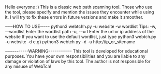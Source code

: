 Hello everyone :) This is a classic web path scanning tool. Those who use the tool, please specify and mention the issues they encounter while using it.
I will try to fix these errors in future versions and make it smoother. 

                                                                            
----HOW TO USE-----
python3 webtchh.py -u website -w wordlist 
    Tips:
        -w, --wordlist Enter the wordlist path
        -u, --url Enter the url or ip address of the website
           If you want to use the default wordlist, just type
                           python3 webtch.py -u website -d 
                    e.g)
                           python3 webtch.py -d -u http://ip_or_sitename

                                        
------------WARNING------------
This tool is developed for educational purposes. 
You have your own responsibilities and you are liable to any damage or violation of laws by this tool.
The author is not responsible for any misuse of WebTch!
